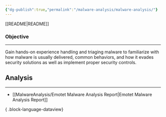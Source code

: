 ```yaml
---
{"dg-publish":true,"permalink":"/malware-analysis/malware-analysis/"}
---
```


[[README\|README]]
### Objective
---
Gain hands-on experience handling and triaging malware to familiarize with how malware is usually delivered, common behaviors, and how it evades security solutions as well as implement proper security controls.
## Analysis
---
- [[MalwareAnalysis/Emotet Malware Analysis Report\|Emotet Malware Analysis Report]]

{ .block-language-dataview}

